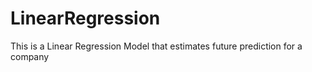 # LinearRegression
This is a Linear Regression Model that estimates future prediction for a company
